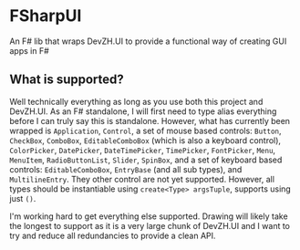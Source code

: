 # FSharpUI
An F# lib that wraps DevZH.UI to provide a functional way of creating GUI apps in F#

## What is supported?
Well technically everything as long as you use both this project and DevZH.UI. As an F# standalone, I will first need to type alias everything before I can truly say this is standalone. However, what has currently been wrapped is `Application`, `Control`, a set of mouse based controls: `Button`, `CheckBox`, `ComboBox`, `EditableComboBox` (which is also a keyboard control), `ColorPicker`, `DatePicker`, `DateTimePicker`, `TimePicker`, `FontPicker`, `Menu`, `MenuItem`, `RadioButtonList`, `Slider`, `SpinBox`, and a set of keyboard based controls: `EditableComboBox`, `EntryBase` (and all sub types), and `MultilineEntry`. They other control are not yet supported. However, all types should be instantiable using `create<Type> argsTuple`, supports using just `()`.

I'm working hard to get everything else supported. Drawing will likely take the longest to support as it is a very large chunk of DevZH.UI and I want to try and reduce all redundancies to provide a clean API.